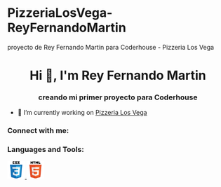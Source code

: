 # PizzeriaLosVega-ReyFernandoMartin
proyecto de Rey Fernando Martin para Coderhouse - Pizzeria Los Vega
<h1 align="center">Hi 👋, I'm Rey Fernando Martin</h1>
<h3 align="center">creando mi primer proyecto para Coderhouse</h3>

- 🔭 I’m currently working on [Pizzeria Los Vega](https://github.com/reyfer17/PizzeriaLosVega-ReyFernandoMartin)

<h3 align="left">Connect with me:</h3>
<p align="left">
</p>

<h3 align="left">Languages and Tools:</h3>
<p align="left"> <a href="https://www.w3schools.com/css/" target="_blank" rel="noreferrer"> <img src="https://raw.githubusercontent.com/devicons/devicon/master/icons/css3/css3-original-wordmark.svg" alt="css3" width="40" height="40"/> </a> <a href="https://www.w3.org/html/" target="_blank" rel="noreferrer"> <img src="https://raw.githubusercontent.com/devicons/devicon/master/icons/html5/html5-original-wordmark.svg" alt="html5" width="40" height="40"/> </a> </p>
